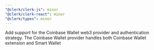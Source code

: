 ```yaml
---
"@clerk/clerk-js": minor
"@clerk/clerk-react": minor
"@clerk/types": minor
---
```


Add support for the Coinbase Wallet web3 provider and authentication strategy. The Coinbase Wallet provider handles both Coinbase Wallet extension and Smart Wallet
